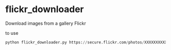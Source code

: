 flickr_downloader
=================

Download images from a gallery Flickr  
  
  
to use  
```python
python flickr_downloader.py https://secure.flickr.com/photos/XXXXXXXXXXXXX/ ...
```
